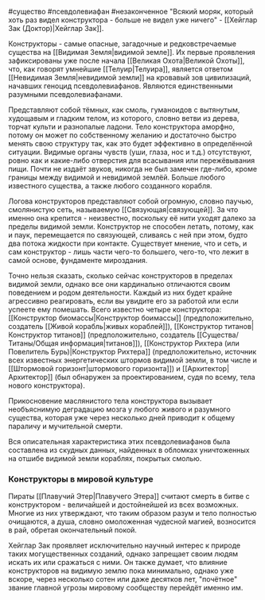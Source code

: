 #существо #псевдолевиафан #незаконченное
"Всякий моряк, который хоть раз видел конструктора - больше не видел уже ничего" - [[Хейглар Зак (Доктор)|Хейглар Зак]].

Конструкторы - самые опасные, загадочные и редковстречаемые существа на [[Видимая Земля|видимой земле]]. Их первые проявления зафиксированы уже после начала [[Великая Охота|Великой Охоты]], что, как говорят умнейшие [[Телуир|Телуира]], является ответом [[Невидимая Земля|невидимой земли]] на кровавый зов цивилизаций, начавших геноцид псевдолевиафанов. Являются единственными разумными псевдолевиафанами.

Представляют собой тёмных, как смоль, гуманоидов с вытянутым, худощавым и гладким телом, из которого, словно ветви из дерева, торчат культи и разнопалые ладони. Тело конструктора аморфно, потому он может по собственному желанию и достаточно быстро менять свою структуру так, как это будет эффективно в определённой ситуации. Видимые органы чувств (уши, глаза, нос и т.д.) отсутствуют, ровно как и какие-либо отверстия для всасывания или пережёвывания пищи. Почти не издаёт звуков, никогда не был замечен где-либо, кроме границы между видимой и невидимой землёй. Больше любого известного существа, а также любого созданного корабля.

Логова конструкторов представляют собой огромную, словно паучью, смолянистую сеть, называемую [[Связующая|связующей]]. За что именно она крепится - неизвестно, поскольку её нити уходят далеко за пределы видимой земли. Конструктор не способен летать, потому, как и паук, перемещается по связующей, сливаясь с ней при этом, будто два потока жидкости при контакте. Существует мнение, что и сеть, и сам конструктор - лишь части чего-то большего, чего-то, что лежит в самой основе, фундаменте мироздания.

Точно нельзя сказать, сколько сейчас конструкторов в пределах видимой земли, однако все они кардинально отличаются своим поведением и родом деятельности. Каждый из них будет крайне агрессивно реагировать, если вы увидите его за работой или если успеете ему помешать. Всего известно четыре конструктора: [[Конструктор биомассы|Конструктор боимассы]] (предположительно, создатель [[Живой корабль|живых кораблей]]), [[Конструктор титанов|Конструктор титанов]] (предположительно, создатель [[Существа/Титаны/Общая информация|титанов]]), [[Конструктор Рихтера (или Повелитель Бурь)|Конструктор Рихтера]] (предположительно, источник всех известных энергетических штормов видимой земли, в том числе и [[Штормовой горизонт|штормового горизонта]]) и [[Архитектор|Архитектор]] (был обнаружен за проектированием, судя по всему, тела нового конструктора).

Прикосновение маслянистого тела конструктора вызывает необъяснимую деградацию мозга у любого живого и разумного существа, которая уже через несколько дней приводит к общему параличу и мучительной смерти. 

Вся описательная характеристика этих псевдолевиафанов была составлена из скудных данных, найденных в обломках уничтоженных на отшибе видимой земли кораблях, покрытых смолью.

### Конструкторы в мировой культуре

Пираты [[Плавучий Этер|Плавучего Этера]] считают смерть в битве с конструктором - величайшей и достойнейшей из всех возможных. Многие из них утверждают, что таким образом разум и тело полностью очищаются, а душа, словно омоложенная чудесной магией, возносится в рай, обретая окончательный покой.

Хейглар Зак проявляет исключительно научный интерес к природе таких могущественных созданий, однако запрещает своим людям искать их или сражаться с ними. Он также думает, что влияние конструкторов на видимую землю пока минимально, однако уже вскоре, через несколько сотен или даже десятков лет, "почётное" звание главной угрозы мировому сообществу перейдёт именно им. 




